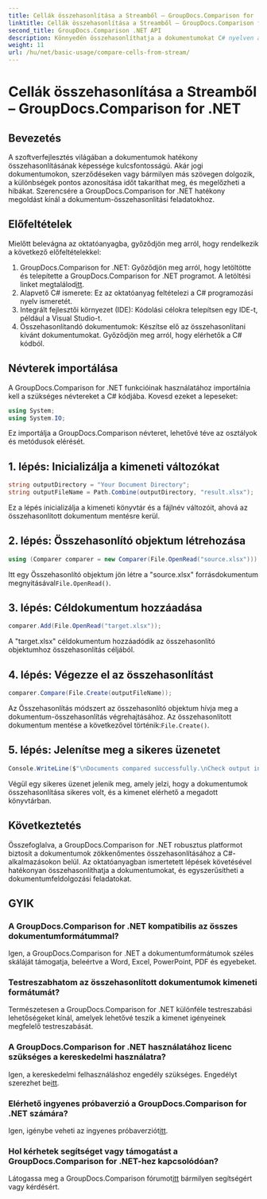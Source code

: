 ```yaml
---
title: Cellák összehasonlítása a Streamből – GroupDocs.Comparison for .NET
linktitle: Cellák összehasonlítása a Streamből – GroupDocs.Comparison for .NET
second_title: GroupDocs.Comparison .NET API
description: Könnyedén összehasonlíthatja a dokumentumokat C# nyelven a GroupDocs.Comparison for .NET segítségével. Egyszerűsítse dokumentumfeldolgozási feladatait.
weight: 11
url: /hu/net/basic-usage/compare-cells-from-stream/
---
```


# Cellák összehasonlítása a Streamből – GroupDocs.Comparison for .NET

## Bevezetés
A szoftverfejlesztés világában a dokumentumok hatékony összehasonlításának képessége kulcsfontosságú. Akár jogi dokumentumokon, szerződéseken vagy bármilyen más szövegen dolgozik, a különbségek pontos azonosítása időt takaríthat meg, és megelőzheti a hibákat. Szerencsére a GroupDocs.Comparison for .NET hatékony megoldást kínál a dokumentum-összehasonlítási feladatokhoz.
## Előfeltételek
Mielőtt belevágna az oktatóanyagba, győződjön meg arról, hogy rendelkezik a következő előfeltételekkel:
1.  GroupDocs.Comparison for .NET: Győződjön meg arról, hogy letöltötte és telepítette a GroupDocs.Comparison for .NET programot. A letöltési linket megtalálod[itt](https://releases.groupdocs.com/comparison/net/).
2. Alapvető C# ismerete: Ez az oktatóanyag feltételezi a C# programozási nyelv ismeretét.
3. Integrált fejlesztői környezet (IDE): Kódolási célokra telepítsen egy IDE-t, például a Visual Studio-t.
4. Összehasonlítandó dokumentumok: Készítse elő az összehasonlítani kívánt dokumentumokat. Győződjön meg arról, hogy elérhetők a C# kódból.

## Névterek importálása
A GroupDocs.Comparison for .NET funkcióinak használatához importálnia kell a szükséges névtereket a C# kódjába. Kovesd ezeket a lepeseket:

```csharp
using System;
using System.IO;
```
Ez importálja a GroupDocs.Comparison névteret, lehetővé téve az osztályok és metódusok elérését.

## 1. lépés: Inicializálja a kimeneti változókat
```csharp
string outputDirectory = "Your Document Directory";
string outputFileName = Path.Combine(outputDirectory, "result.xlsx");
```
Ez a lépés inicializálja a kimeneti könyvtár és a fájlnév változóit, ahová az összehasonlított dokumentum mentésre kerül.
## 2. lépés: Összehasonlító objektum létrehozása
```csharp
using (Comparer comparer = new Comparer(File.OpenRead("source.xlsx")))
```
 Itt egy Összehasonlító objektum jön létre a "source.xlsx" forrásdokumentum megnyitásával`File.OpenRead()`.
## 3. lépés: Céldokumentum hozzáadása
```csharp
comparer.Add(File.OpenRead("target.xlsx"));
```
A "target.xlsx" céldokumentum hozzáadódik az összehasonlító objektumhoz összehasonlítás céljából.
## 4. lépés: Végezze el az összehasonlítást
```csharp
comparer.Compare(File.Create(outputFileName));
```
 Az Összehasonlítás módszert az összehasonlító objektum hívja meg a dokumentum-összehasonlítás végrehajtásához. Az összehasonlított dokumentum mentése a következővel történik:`File.Create()`.
## 5. lépés: Jelenítse meg a sikeres üzenetet
```csharp
Console.WriteLine($"\nDocuments compared successfully.\nCheck output in {outputDirectory}.");
```
Végül egy sikeres üzenet jelenik meg, amely jelzi, hogy a dokumentumok összehasonlítása sikeres volt, és a kimenet elérhető a megadott könyvtárban.

## Következtetés
Összefoglalva, a GroupDocs.Comparison for .NET robusztus platformot biztosít a dokumentumok zökkenőmentes összehasonlításához a C#-alkalmazásokon belül. Az oktatóanyagban ismertetett lépések követésével hatékonyan összehasonlíthatja a dokumentumokat, és egyszerűsítheti a dokumentumfeldolgozási feladatokat.
## GYIK
### A GroupDocs.Comparison for .NET kompatibilis az összes dokumentumformátummal?
Igen, a GroupDocs.Comparison for .NET a dokumentumformátumok széles skáláját támogatja, beleértve a Word, Excel, PowerPoint, PDF és egyebeket.
### Testreszabhatom az összehasonlított dokumentumok kimeneti formátumát?
Természetesen a GroupDocs.Comparison for .NET különféle testreszabási lehetőségeket kínál, amelyek lehetővé teszik a kimenet igényeinek megfelelő testreszabását.
### A GroupDocs.Comparison for .NET használatához licenc szükséges a kereskedelmi használatra?
 Igen, a kereskedelmi felhasználáshoz engedély szükséges. Engedélyt szerezhet be[itt](https://purchase.groupdocs.com/buy).
### Elérhető ingyenes próbaverzió a GroupDocs.Comparison for .NET számára?
 Igen, igénybe veheti az ingyenes próbaverziót[itt](https://releases.groupdocs.com/).
### Hol kérhetek segítséget vagy támogatást a GroupDocs.Comparison for .NET-hez kapcsolódóan?
 Látogassa meg a GroupDocs.Comparison fórumot[itt](https://forum.groupdocs.com/c/comparison/12) bármilyen segítségért vagy kérdésért.